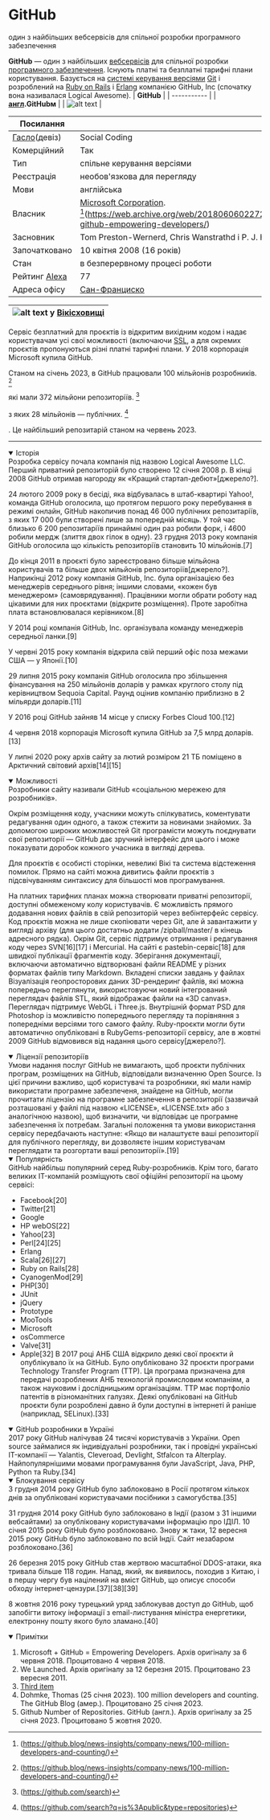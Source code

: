 # GitHub 
один з найбільших вебсервісів для спільної розробки програмного забезпечення




**GitHub** — один з найбільших [вебсервісів](https://uk.m.wikipedia.org/wiki/%D0%92%D0%B5%D0%B1%D1%81%D0%BB%D1%83%D0%B6%D0%B1%D0%B0) для спільної розробки [програмного забезпечення](https://uk.m.wikipedia.org/wiki/%D0%9F%D1%80%D0%BE%D0%B3%D1%80%D0%B0%D0%BC%D0%BD%D0%B5_%D0%B7%D0%B0%D0%B1%D0%B5%D0%B7%D0%BF%D0%B5%D1%87%D0%B5%D0%BD%D0%BD%D1%8F). Існують платні та безплатні тарифні плани користування. Базується на [системі керування версіями](https://uk.m.wikipedia.org/wiki/%D0%A1%D0%B8%D1%81%D1%82%D0%B5%D0%BC%D0%B0_%D0%BA%D0%B5%D1%80%D1%83%D0%B2%D0%B0%D0%BD%D0%BD%D1%8F_%D0%B2%D0%B5%D1%80%D1%81%D1%96%D1%8F%D0%BC%D0%B8) [Git](https://uk.m.wikipedia.org/wiki/Git) і розроблений на [Ruby on Rails](https://uk.m.wikipedia.org/wiki/Ruby_on_Rails) і [Erlang](https://uk.m.wikipedia.org/wiki/Erlang) компанією GitHub, Inc (спочатку вона називалася Logical Awesome).
| **GitHub** |
| ----------- | 
| **[англ](https://uk.m.wikipedia.org/wiki/%D0%90%D0%BD%D0%B3%D0%BB%D1%96%D0%B9%D1%81%D1%8C%D0%BA%D0%B0_%D0%BC%D0%BE%D0%B2%D0%B0).GitHubм** | 
| ![alt text](https://upload.wikimedia.org/wikipedia/commons/thumb/2/29/GitHub_logo_2013.svg/192px-GitHub_logo_2013.svg.png) |

| Посилання | [github.com](https://github.com/) |
| ----------- | ----------- | 
| [Гасло](https://uk.m.wikipedia.org/wiki/%D0%A0%D0%B5%D0%BA%D0%BB%D0%B0%D0%BC%D0%BD%D0%B5_%D0%B3%D0%B0%D1%81%D0%BB%D0%BE)(девіз) | Social Coding |
| Комерційний | Так |
| Тип | спільне керування версіями |
| Реєстрація | необов'язкова для перегляду |
| Мови | англійська |
| Власник | [Microsoft Corporation](https://uk.m.wikipedia.org/wiki/Microsoft_Corporation). [^1](https://web.archive.org/web/20180606022729/https://blogs.microsoft.com/blog/2018/06/04/microsoft-github-empowering-developers/) |
| Засновник | Tom Preston-Wernerd, Chris Wanstrathd і P. J. Hyettd |
| Започатковано | 10 квітня 2008 (16 років) |
| Стан | в безперервному процесі роботи |
| Рейтинг [Alexa](https://uk.m.wikipedia.org/wiki/Alexa_Internet) |  77 |
| Адреса офісу | [Сан-Франциско](https://uk.m.wikipedia.org/wiki/%D0%A1%D0%B0%D0%BD-%D0%A4%D1%80%D0%B0%D0%BD%D1%86%D0%B8%D1%81%D0%BA%D0%BE) |

| ![alt text](https://upload.wikimedia.org/wikipedia/commons/thumb/4/4a/Commons-logo.svg/23px-Commons-logo.svg.png) у [Вікісховищі](https://uk.m.wikipedia.org/wiki/%D0%92%D1%96%D0%BA%D1%96%D1%81%D1%85%D0%BE%D0%B2%D0%B8%D1%89%D0%B5) | 
| ----------- | 

Сервіс безплатний для проєктів із відкритим вихідним кодом і надає користувачам усі свої можливості (включаючи [SSL](https://uk.m.wikipedia.org/wiki/SSL), а для окремих проєктів пропонуються різні платні тарифні плани. У 2018 корпорація Microsoft купила GitHub.

Станом на січень 2023, в GitHub працювали 100 мільйонів розробників. [^1]    

[^1]: (https://github.blog/news-insights/company-news/100-million-developers-and-counting/) 

які мали 372 мільйони репозиторіїв. [^2]

[^2]: (https://github.com/search)

з яких 28 мільйонів — публічних. [^3]

[^3]:(https://github.com/search?q=is%3Apublic&type=repositories)

. Це найбільший репозитарій станом на червень 2023.

---

<details open>
  <summary>Історія</summary>
  Розробка сервісу почала компанія під назвою Logical Awesome LLC. Перший приватний репозиторій було створено 12 січня 2008 р. В кінці 2008 GitHub отримав нагороду як «Кращий стартап-дебют»[джерело?].

24 лютого 2009 року в бесіді, яка відбувалась в штаб-квартирі Yahoo!, команда GitHub оголосила, що протягом першого року перебування в режимі онлайн, GitHub накопичив понад 46 000 публічних репозитаріїв, з яких 17 000 були створені лише за попередній місяць. У той час близько 6 200 репозитаріїв принаймні один раз робили форк, і 4600 робили мердж (злиття двох гілок в одну). 23 грудня 2013 року компанія GitHub оголосила що кількість репозиторіїв становить 10 мільйонів.[7]

До кінця 2011 в проєкті було зареєстровано більше мільйона користувачів та більше двох мільйонів репозиторіїв[джерело?].
Наприкінці 2012 року компанія GitHub, Inc. була організацією без менеджерів середнього рівня; іншими словами, «кожен був менеджером» (самоврядування). Працівники могли обрати роботу над цікавими для них проєктами (відкрите розміщення). Проте заробітна плата встановлювалася керівником.[8]

У 2014 році компанія GitHub, Inc. організувала команду менеджерів середньої ланки.[9]

У червні 2015 року компанія відкрила свій перший офіс поза межами США — у Японії.[10]

29 липня 2015 року компанія GitHub оголосила про збільшення фінансування на 250 мільйонів доларів у рамках круглого столу під керівництвом Sequoia Capital. Раунд оцінив компанію приблизно в 2 мільярди доларів.[11]

У 2016 році GitHub зайняв 14 місце у списку Forbes Cloud 100.[12]

4 червня 2018 корпорація Microsoft купила GitHub за 7,5 млрд доларів. [13]

У липні 2020 року архів сайту за лютий розміром 21 ТБ поміщено в Арктичний світовий архів[14][15]
</details>

<details open>
  <summary>Можливості</summary>
  Розробники сайту називали GitHub «соціальною мережею для розробників».

Окрім розміщення коду, учасники можуть спілкуватись, коментувати редагування один одного, а також стежити за новинами знайомих. За допомогою широких можливостей Git програмісти можуть поєднувати свої репозиторії — GitHub дає зручний інтерфейс для цього і може показувати доробок кожного учасника в вигляді дерева.

Для проєктів є особисті сторінки, невеликі Вікі та система відстеження помилок. Прямо на сайті можна дивитись файли проєктів з підсвічуванням синтаксису для більшості мов програмування.

На платних тарифних планах можна створювати приватні репозиторії, доступні обмеженому колу користувачів.
Є можливість прямого додавання нових файлів в свій репозиторій через вебінтерфейс сервісу.
Код проєктів можна не лише скопіювати через Git, але й завантажити у вигляді архіву (для цього достатньо додати /zipball/master/ в кінець адресного рядка).
Окрім Git, сервіс підтримує отримання і редагування коду через SVN[16][17] і Mercurial.
На сайті є pastebin-сервіс[18] для швидкої публікації фрагментів коду.
Зберігання документації, включаючи автоматично відтворювані файли README у різних форматах файлів типу Markdown.
Вкладені списки завдань у файлах
Візуалізація геопросторових даних
3D-рендеринг файлів, які можна попередньо переглянути, використовуючи новий інтегрований переглядач файлів STL, який відображає файли на «3D canvas». Переглядач підтримує WebGL і Three.js.
Внутрішній формат PSD для Photoshop із можливістю попереднього перегляду та порівняння з попередніми версіями того самого файлу.
Ruby-проєкти могли бути автоматично опубліковані в RubyGems-репозиторії сервісу, але в жовтні 2009 GitHub відмовився від надання цього сервісу[джерело?].
</details>

<details open>
  <summary>Ліцензії репозиторіїв</summary>
  Умови надання послуг GitHub не вимагають, щоб проєкти публічних програм, розміщених на GitHub, відповідали визначенню Open Source. Із цієї причини важливо, щоб користувачі та розробники, які мали намір використати програмне забезпеченя, знайдене на GitHub, могли прочитати ліцензію на програмне забезпечення в репозиторії (зазвичай розташовані у файлі під назвою «LICENSE», «LICENSE.txt» або з аналогічною назвою), щоб визначити, чи відповідає це програмне забезпечення їх потребам. Загальні положення та умови використання сервісу передбачають наступне: «Якщо ви налаштуєте ваші репозиторії для публічного перегляду, ви дозволяєте іншим користувачам переглядати та розгортати ваші репозиторії».[19]
</details>

<details open>
  <summary>Популярність</summary>
 GitHub найбільш популярний серед Ruby-розробників. Крім того, багато великих IT-компаній розміщують свої офіційні репозиторії на цьому сервісі:


- Facebook[20]
- Twitter[21]
- Google
- HP webOS[22]
- Yahoo[23]
- Perl[24][25]
- Erlang
- Scala[26][27]
- Ruby on Rails[28]
- CyanogenMod[29]
- PHP[30]
- JUnit
- jQuery
- Prototype
- MooTools
- Microsoft
- osCommerce
- Valve[31]
- Apple[32]
В 2017 році АНБ США відкрило деякі свої проєкти й опублікувало їх на GitHub. Було опубліковано 32 проєкти програми Technology Transfer Program (TTP). Ця програма призначена для передачі розроблених АНБ технологій промисловим компаніям, а також науковим і дослідницьким організаціям. TTP має портфоліо патентів в різноманітних галузях. Деякі опубліковані на GitHub проєкти були розроблені давно й були доступні в інтернеті й раніше (наприклад, SELinux).[33]
</details>

<details open>
  <summary>
GitHub розробники в Україні</summary>
  2017 року GitHub налічував 24 тисячі користувачів з України. Open source займалися як індивідуальні розробники, так і провідні українські IT-компанії — Yalantis, Cleveroad, Devlight, Stfalcon та Alterplay. Найпопулярнішими мовами програмування були JavaScript, Java, PHP, Python та Ruby.[34]
</details>

<details open>
  <summary>Блокування сервісу</summary>
 3 грудня 2014 року GitHub було заблоковано в Росії протягом кількох днів за опубліковані користувачами посібники з самогубства.[35]

31 грудня 2014 року GitHub було заблоковано в Індії (разом з 31 іншими вебсайтами) за опубліковану користувачами інформацію про ІДІЛ. 10 січня 2015 року GitHub було розблоковано. Знову ж таки, 12 вересня 2015 року GitHub було заблоковано по всій Індії. Сайт незабаром розблоковано.[36]

26 березня 2015 року GitHub став жертвою масштабної DDOS-атаки, яка тривала більше 118 годин. Напад, який, як виявилось, походив з Китаю, і в першу чергу був націлений на вміст GitHub, що описує способи обходу інтернет-цензури.[37][38][39]

8 жовтня 2016 року турецький уряд заблокував доступ до GitHub, щоб запобігти витоку інформації з email-листування міністра енергетики, електронну пошту якого було зламано.[40]
</details>

<details open>
  <summary>Примітки</summary>
  
  1.  Microsoft + GitHub = Empowering Developers. Архів оригіналу за 6 червня 2018. Процитовано 4 червня 2018.
2.  We Launched. Архів оригіналу за 12 березня 2015. Процитовано 23 вересня 2011.
3. [Third item](https://web.archive.org/web/20210523171747/https://www.alexa.com/siteinfo/github.com)
4.  Dohmke, Thomas (25 січня 2023). 100 million developers and counting. The GitHub Blog (амер.). Процитовано 25 січня 2023.
5.   Github Number of Repositories. GitHub (англ.). Архів оригіналу за 25 січня 2023. Процитовано 5 жовтня 2020.
</details>
